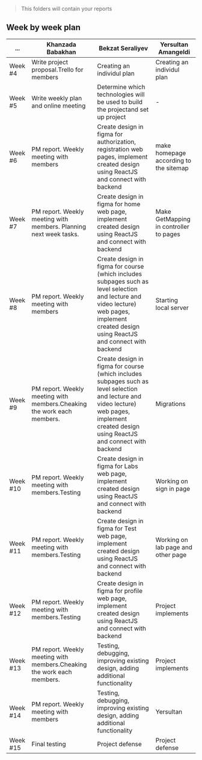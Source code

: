 > This folders will contain your reports
## Week by week plan
|...|Khanzada Babakhan|Bekzat Seraliyev|Yersultan Amangeldi|
|---|---|---|---|
|Week #4|Write project proposal.Trello for members|Creating an individul plan|Creating an individul plan|
|Week #5|Write weekly plan and online meeting|Determine which technologies will be used to build the projectand set up project|-|
|Week #6|PM report. Weekly meeting with members|Create design in figma for authorization, registration web pages, implement created design using ReactJS and connect with backend|make homepage according to the sitemap|
|Week #7|PM report. Weekly meeting with members. Planning next week tasks.|Create design in figma for home web page, implement created design using ReactJS and connect with backend|Make GetMapping in controller to pages|
|Week #8|PM report. Weekly meeting with members|Create design in figma for course (which includes subpages such as level selection and lecture and video lecture) web pages, implement created design using ReactJS and connect with backend|Starting local server|
|Week #9|PM report. Weekly meeting with members.Cheaking the work each members.|Create design in figma for course (which includes subpages such as level selection and lecture and video lecture) web pages, implement created design using ReactJS and connect with backend|Migrations|
|Week #10|PM report. Weekly meeting with members.Testing|Create design in figma for Labs web page, implement created design using ReactJS and connect with backend|Working on sign in page|
|Week #11|PM report. Weekly meeting with members.Testing|Create design in figma for Test web page, implement created design using ReactJS and connect with backend|Working on lab page and other page|
|Week #12|PM report. Weekly meeting with members.Testing|Create design in figma for profile web page, implement created design using ReactJS and connect with backend|Project implements|
|Week #13|PM report. Weekly meeting with members.Cheaking the work each members.|Testing, debugging, improving existing design, adding additional functionality|Project implements|
|Week #14|PM report. Weekly meeting with members|Testing, debugging, improving existing design, adding additional functionality|Yersultan|
|Week #15|Final testing|Project defense|Project defense|
